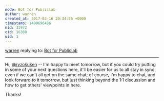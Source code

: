 ```yaml
---
node: Bot for Publiclab
author: warren
created_at: 2017-03-16 20:34:56 +0000
timestamp: 1489696496
nid: 13972
cid: 16388
uid: 1
---
```




[warren](../profile/warren) replying to: [Bot for Publiclab](../notes/ryzokuken/02-28-2017/bot-for-publiclab)

----
Hi, [@ryzokuken](/profile/ryzokuken) -- I'm happy to meet tomorrow, but if you could try putting in some of your next questions here, it'll be easier for us to all stay in sync even if we can't all get on the same chat; of course, I'm happy to chat, and look forward to it tomorrow, but just thinking beyond the 1:1 discussion and how to get others' viewpoints in here. 

Thanks!